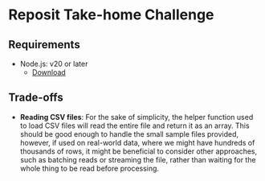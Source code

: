# Reposit Take-home Challenge

## Requirements

- Node.js: v20 or later
  - [Download](https://nodejs.org/en/download/)

## Trade-offs

- **Reading CSV files**: For the sake of simplicity, the helper function used to load CSV files will read the entire file and return it as an array.
This should be good enough to handle the small sample files provided, however, if used on real-world data, where we might have hundreds of thousands of rows,
it might be beneficial to consider other approaches, such as batching reads or streaming the file, rather than waiting for the whole thing to be read before processing.
